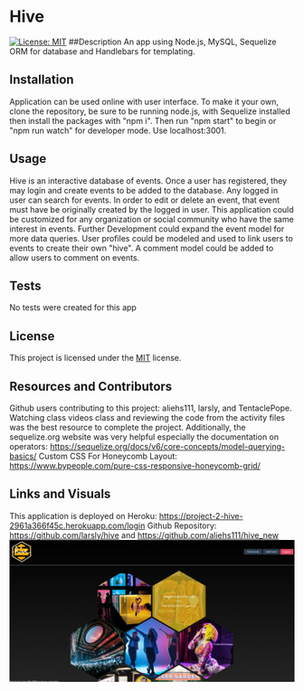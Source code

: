 # Hive
[![License: MIT](https://img.shields.io/badge/License-MIT-yellow.svg)](https://opensource.org/licenses/MIT)
##Description
An app using Node.js, MySQL, Sequelize ORM for database and Handlebars for templating.

## Installation
Application can be used online with user interface.  To make it your own, clone the repository, be sure to be running node.js, with Sequelize installed then install the packages with "npm i".  Then run "npm start" to begin or "npm run watch" for developer mode. Use localhost:3001.
 ## Usage
 Hive is an interactive database of events.  Once a user has registered, they may login and create events to be added to the database. 
 Any logged in user can search for events.  In order to edit or delete an event, that event must have be originally created by the logged in user.
 This application could be customized for any organization or social community who have the same interest in events.
 Further Development could expand the event model for more data queries. User profiles could be modeled and used to link users to events to create their own "hive".  A comment model could be added to allow users to comment on events.
## Tests
 No tests were created for this app
## License
 This project is licensed under the [MIT](https://opensource.org/licenses/MIT) license.
 ## Resources and Contributors
 Github users contributing to this project: aliehs111, larsly, and TentaclePope.
 Watching class videos class and reviewing the code from the activity files was the best resource to complete the project.  Additionally, the sequelize.org website was very helpful especially the documentation on operators:  https://sequelize.org/docs/v6/core-concepts/model-querying-basics/
 Custom CSS For Honeycomb Layout: https://www.bypeople.com/pure-css-responsive-honeycomb-grid/
 ## Links and Visuals
 This application is deployed on Heroku: https://project-2-hive-2961a366f45c.herokuapp.com/login
 Github Repository: https://github.com/larsly/hive and https://github.com/aliehs111/hive_new
 ![Alt text](/assets/Screenshot%202023-09-05%20210919.png)



